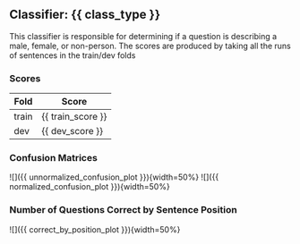 ## Classifier: {{ class_type }}

This classifier is responsible for determining if a question is describing a male, female, or
non-person. The scores are produced by taking all the runs of sentences in the train/dev folds

### Scores

Fold | Score
-----|------
train|{{ train_score }}
dev|{{ dev_score }}

### Confusion Matrices
![]({{ unnormalized_confusion_plot }}){width=50%} ![]({{ normalized_confusion_plot }}){width=50%}

### Number of Questions Correct by Sentence Position
![]({{ correct_by_position_plot }}){width=50%}
